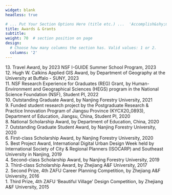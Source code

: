 ```yaml
---
widget: blank
headless: true

# ... Put Your Section Options Here (title etc.) ...  'Accomplish&shy;ments'
title: Awards & Grants
subtitle:
weight: 70  # section position on page
design:
  # Choose how many columns the section has. Valid values: 1 or 2.
  columns: '2'
---
```


13\. Travel Award, by 2023 NSF I-GUIDE Summer School Program, 2023\
12\. Hugh W. Calkins Applied GIS Award, by Department of Geography at the University at Buffalo - SUNY, 2023\
11\. NSF Research Experience for Graduates (REG) Grant, by Human-Environment and Geographical Sciences (HEGS) program in the National Science Foundation (NSF), Student PI, 2022\
10\. Outstanding Graduate Award, by Nanjing Forestry University, 2021\
9\. Funded student research project by the Postgraduate Research & Practice Innovation Program of Jiangsu Province (KYCX20_0893), Department of Education, Jiangsu, China, Student PI, 2020\
8\. National Scholarship Award, by Department of Education, China, 2020\
7\. Outstanding Graduate Student Award, by Nanjing Forestry University, 2020\
6\. First-class Scholarship Award, by Nanjing Forestry University, 2020\
5\. Best Project Award, International Digital Urban Design Week held by International Society of City & Regional Planners (ISOCARP) and Southeast University in Nanjing, 2019\
4\. Second-class Scholarship Award, by Nanjing Forestry University, 2019\
3\. Third-class Scholarship Award, by Zhejiang A&F University, 2017\
2\. Second Prize, 4th ZAFU Career Planning Competition, by Zhejiang A&F University, 2016\
1\. Third Prize, 4th ZAFU ‘Beautiful Village’ Design Competition, by Zhejiang A&F University, 2015



